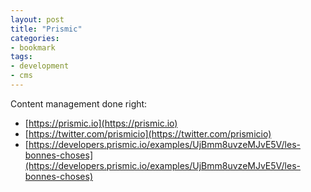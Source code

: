 ```yaml
---
layout: post
title: "Prismic"
categories:
- bookmark
tags:
- development
- cms
---
```


Content management done right: 

* [https://prismic.io](https://prismic.io)
* [https://twitter.com/prismicio](https://twitter.com/prismicio)
* [https://developers.prismic.io/examples/UjBmm8uvzeMJvE5V/les-bonnes-choses](https://developers.prismic.io/examples/UjBmm8uvzeMJvE5V/les-bonnes-choses)
